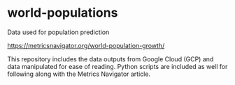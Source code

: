 # world-populations
Data used for population prediction

https://metricsnavigator.org/world-population-growth/

This repository includes the data outputs from Google Cloud (GCP) and data manipulated for ease of reading. Python scripts are included as well for following along with the Metrics Navigator article.

